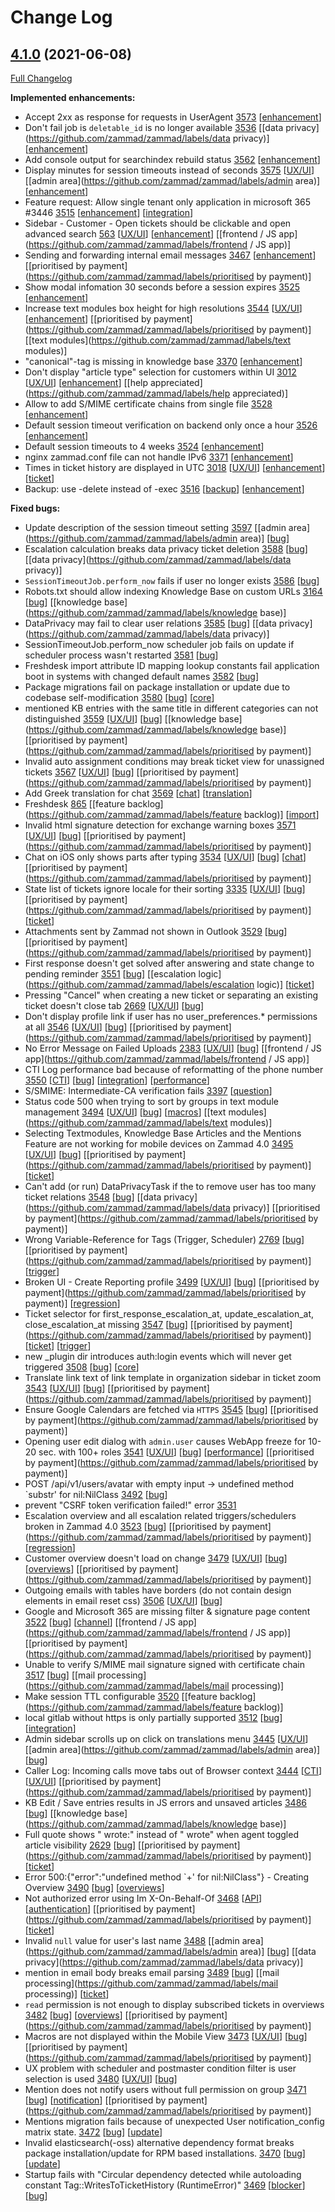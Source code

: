 # Change Log

## [4.1.0](https://github.com/zammad/zammad/tree/4.1.0) (2021-06-08)
[Full Changelog](https://github.com/zammad/zammad/compare/4.0.0...4.1.0)

**Implemented enhancements:**
- Accept 2xx as response for requests in UserAgent [3573](https://github.com/zammad/zammad/pull/3573) [[enhancement](https://github.com/zammad/zammad/labels/enhancement)]
- Don't fail job is `deletable_id` is no longer available [3536](https://github.com/zammad/zammad/issues/3536) [[data privacy](https://github.com/zammad/zammad/labels/data privacy)] [[enhancement](https://github.com/zammad/zammad/labels/enhancement)]
- Add console output for searchindex rebuild status [3562](https://github.com/zammad/zammad/issues/3562) [[enhancement](https://github.com/zammad/zammad/labels/enhancement)]
- Display minutes for session timeouts instead of seconds [3575](https://github.com/zammad/zammad/issues/3575) [[UX/UI](https://github.com/zammad/zammad/labels/UX/UI)] [[admin area](https://github.com/zammad/zammad/labels/admin area)] [[enhancement](https://github.com/zammad/zammad/labels/enhancement)]
- Feature request: Allow single tenant only application in microsoft 365 #3446 [3515](https://github.com/zammad/zammad/issues/3515) [[enhancement](https://github.com/zammad/zammad/labels/enhancement)] [[integration](https://github.com/zammad/zammad/labels/integration)]
- Sidebar - Customer - Open tickets should be clickable and open advanced search [563](https://github.com/zammad/zammad/issues/563) [[UX/UI](https://github.com/zammad/zammad/labels/UX/UI)] [[enhancement](https://github.com/zammad/zammad/labels/enhancement)] [[frontend / JS app](https://github.com/zammad/zammad/labels/frontend / JS app)]
- Sending and forwarding internal email messages [3467](https://github.com/zammad/zammad/issues/3467) [[enhancement](https://github.com/zammad/zammad/labels/enhancement)] [[prioritised by payment](https://github.com/zammad/zammad/labels/prioritised by payment)]
- Show modal infomation 30 seconds before a session expires [3525](https://github.com/zammad/zammad/issues/3525) [[enhancement](https://github.com/zammad/zammad/labels/enhancement)]
- Increase text modules box height for high resolutions [3544](https://github.com/zammad/zammad/issues/3544) [[UX/UI](https://github.com/zammad/zammad/labels/UX/UI)] [[enhancement](https://github.com/zammad/zammad/labels/enhancement)] [[prioritised by payment](https://github.com/zammad/zammad/labels/prioritised by payment)] [[text modules](https://github.com/zammad/zammad/labels/text modules)]
- "canonical"-tag is missing in knowledge base [3370](https://github.com/zammad/zammad/issues/3370) [[enhancement](https://github.com/zammad/zammad/labels/enhancement)]
- Don't display "article type" selection for customers within UI [3012](https://github.com/zammad/zammad/issues/3012) [[UX/UI](https://github.com/zammad/zammad/labels/UX/UI)] [[enhancement](https://github.com/zammad/zammad/labels/enhancement)] [[help appreciated](https://github.com/zammad/zammad/labels/help appreciated)]
- Allow to add S/MIME certificate chains from single file [3528](https://github.com/zammad/zammad/issues/3528) [[enhancement](https://github.com/zammad/zammad/labels/enhancement)]
- Default session timeout verification on backend only once a hour [3526](https://github.com/zammad/zammad/issues/3526) [[enhancement](https://github.com/zammad/zammad/labels/enhancement)]
- Default session timeouts to 4 weeks [3524](https://github.com/zammad/zammad/issues/3524) [[enhancement](https://github.com/zammad/zammad/labels/enhancement)]
- nginx zammad.conf file can not handle IPv6 [3371](https://github.com/zammad/zammad/issues/3371) [[enhancement](https://github.com/zammad/zammad/labels/enhancement)]
- Times in ticket history are displayed in UTC [3018](https://github.com/zammad/zammad/issues/3018) [[UX/UI](https://github.com/zammad/zammad/labels/UX/UI)] [[enhancement](https://github.com/zammad/zammad/labels/enhancement)] [[ticket](https://github.com/zammad/zammad/labels/ticket)]
- Backup: use -delete instead of -exec [3516](https://github.com/zammad/zammad/pull/3516) [[backup](https://github.com/zammad/zammad/labels/backup)] [[enhancement](https://github.com/zammad/zammad/labels/enhancement)]

**Fixed bugs:**
- Update description of the session timeout setting [3597](https://github.com/zammad/zammad/issues/3597) [[admin area](https://github.com/zammad/zammad/labels/admin area)] [[bug](https://github.com/zammad/zammad/labels/bug)]
- Escalation calculation breaks data privacy ticket deletion [3588](https://github.com/zammad/zammad/issues/3588) [[bug](https://github.com/zammad/zammad/labels/bug)] [[data privacy](https://github.com/zammad/zammad/labels/data privacy)]
- `SessionTimeoutJob.perform_now` fails if user no longer exists [3586](https://github.com/zammad/zammad/issues/3586) [[bug](https://github.com/zammad/zammad/labels/bug)]
- Robots.txt should allow indexing Knowledge Base on custom URLs [3164](https://github.com/zammad/zammad/issues/3164) [[bug](https://github.com/zammad/zammad/labels/bug)] [[knowledge base](https://github.com/zammad/zammad/labels/knowledge base)]
- DataPrivacy may fail to clear user relations [3585](https://github.com/zammad/zammad/issues/3585) [[bug](https://github.com/zammad/zammad/labels/bug)] [[data privacy](https://github.com/zammad/zammad/labels/data privacy)]
- SessionTimeoutJob.perform_now scheduler job fails on update if scheduler process wasn't restarted [3581](https://github.com/zammad/zammad/issues/3581) [[bug](https://github.com/zammad/zammad/labels/bug)]
- Freshdesk import attribute ID mapping lookup constants fail application boot in systems with changed default names [3582](https://github.com/zammad/zammad/issues/3582) [[bug](https://github.com/zammad/zammad/labels/bug)]
- Package migrations fail on package installation or update due to codebase self-modification [3580](https://github.com/zammad/zammad/issues/3580) [[bug](https://github.com/zammad/zammad/labels/bug)] [[core](https://github.com/zammad/zammad/labels/core)]
- mentioned KB entries with the same title in different categories can not distinguished [3559](https://github.com/zammad/zammad/issues/3559) [[UX/UI](https://github.com/zammad/zammad/labels/UX/UI)] [[bug](https://github.com/zammad/zammad/labels/bug)] [[knowledge base](https://github.com/zammad/zammad/labels/knowledge base)] [[prioritised by payment](https://github.com/zammad/zammad/labels/prioritised by payment)]
- Invalid auto assignment conditions may break ticket view for unassigned tickets [3567](https://github.com/zammad/zammad/issues/3567) [[UX/UI](https://github.com/zammad/zammad/labels/UX/UI)] [[bug](https://github.com/zammad/zammad/labels/bug)] [[prioritised by payment](https://github.com/zammad/zammad/labels/prioritised by payment)]
- Add Greek translation for chat [3569](https://github.com/zammad/zammad/pull/3569) [[chat](https://github.com/zammad/zammad/labels/chat)] [[translation](https://github.com/zammad/zammad/labels/translation)]
- Freshdesk [865](https://github.com/zammad/zammad/issues/865) [[feature backlog](https://github.com/zammad/zammad/labels/feature backlog)] [[import](https://github.com/zammad/zammad/labels/import)]
- Invalid html signature detection for exchange warning boxes [3571](https://github.com/zammad/zammad/issues/3571) [[UX/UI](https://github.com/zammad/zammad/labels/UX/UI)] [[bug](https://github.com/zammad/zammad/labels/bug)] [[prioritised by payment](https://github.com/zammad/zammad/labels/prioritised by payment)]
- Chat on iOS only shows parts after typing [3534](https://github.com/zammad/zammad/issues/3534) [[UX/UI](https://github.com/zammad/zammad/labels/UX/UI)] [[bug](https://github.com/zammad/zammad/labels/bug)] [[chat](https://github.com/zammad/zammad/labels/chat)] [[prioritised by payment](https://github.com/zammad/zammad/labels/prioritised by payment)]
- State list of tickets ignore locale for their sorting [3335](https://github.com/zammad/zammad/issues/3335) [[UX/UI](https://github.com/zammad/zammad/labels/UX/UI)] [[bug](https://github.com/zammad/zammad/labels/bug)] [[prioritised by payment](https://github.com/zammad/zammad/labels/prioritised by payment)] [[ticket](https://github.com/zammad/zammad/labels/ticket)]
- Attachments sent by Zammad not shown in Outlook [3529](https://github.com/zammad/zammad/issues/3529) [[bug](https://github.com/zammad/zammad/labels/bug)] [[prioritised by payment](https://github.com/zammad/zammad/labels/prioritised by payment)]
- First response doesn't get solved after answering and state change to pending reminder [3551](https://github.com/zammad/zammad/issues/3551) [[bug](https://github.com/zammad/zammad/labels/bug)] [[escalation logic](https://github.com/zammad/zammad/labels/escalation logic)] [[ticket](https://github.com/zammad/zammad/labels/ticket)]
- Pressing "Cancel" when creating a new ticket or separating an existing ticket doesn't close tab [2669](https://github.com/zammad/zammad/issues/2669) [[UX/UI](https://github.com/zammad/zammad/labels/UX/UI)] [[bug](https://github.com/zammad/zammad/labels/bug)]
- Don't display profile link if user has no user_preferences.* permissions at all [3546](https://github.com/zammad/zammad/issues/3546) [[UX/UI](https://github.com/zammad/zammad/labels/UX/UI)] [[bug](https://github.com/zammad/zammad/labels/bug)] [[prioritised by payment](https://github.com/zammad/zammad/labels/prioritised by payment)]
- No Error Message on Failed Uploads [2383](https://github.com/zammad/zammad/issues/2383) [[UX/UI](https://github.com/zammad/zammad/labels/UX/UI)] [[bug](https://github.com/zammad/zammad/labels/bug)] [[frontend / JS app](https://github.com/zammad/zammad/labels/frontend / JS app)]
- CTI Log performance bad because of reformatting of the phone number [3550](https://github.com/zammad/zammad/issues/3550) [[CTI](https://github.com/zammad/zammad/labels/CTI)] [[bug](https://github.com/zammad/zammad/labels/bug)] [[integration](https://github.com/zammad/zammad/labels/integration)] [[performance](https://github.com/zammad/zammad/labels/performance)]
- S/SMIME: Intermediate-CA verification fails [3397](https://github.com/zammad/zammad/issues/3397) [[question](https://github.com/zammad/zammad/labels/question)]
- Status code 500 when trying to sort by groups in text module management [3494](https://github.com/zammad/zammad/issues/3494) [[UX/UI](https://github.com/zammad/zammad/labels/UX/UI)] [[bug](https://github.com/zammad/zammad/labels/bug)] [[macros](https://github.com/zammad/zammad/labels/macros)] [[text modules](https://github.com/zammad/zammad/labels/text modules)]
- Selecting Textmodules, Knowledge Base Articles and the Mentions Feature are not working for mobile devices on Zammad 4.0 [3495](https://github.com/zammad/zammad/issues/3495) [[UX/UI](https://github.com/zammad/zammad/labels/UX/UI)] [[bug](https://github.com/zammad/zammad/labels/bug)] [[prioritised by payment](https://github.com/zammad/zammad/labels/prioritised by payment)] [[ticket](https://github.com/zammad/zammad/labels/ticket)]
- Can't add (or run) DataPrivacyTask if the to remove user has too many ticket relations [3548](https://github.com/zammad/zammad/issues/3548) [[bug](https://github.com/zammad/zammad/labels/bug)] [[data privacy](https://github.com/zammad/zammad/labels/data privacy)] [[prioritised by payment](https://github.com/zammad/zammad/labels/prioritised by payment)]
- Wrong Variable-Reference for Tags (Trigger, Scheduler) [2769](https://github.com/zammad/zammad/issues/2769) [[bug](https://github.com/zammad/zammad/labels/bug)] [[prioritised by payment](https://github.com/zammad/zammad/labels/prioritised by payment)] [[trigger](https://github.com/zammad/zammad/labels/trigger)]
- Broken UI - Create Reporting profile [3499](https://github.com/zammad/zammad/issues/3499) [[UX/UI](https://github.com/zammad/zammad/labels/UX/UI)] [[bug](https://github.com/zammad/zammad/labels/bug)] [[prioritised by payment](https://github.com/zammad/zammad/labels/prioritised by payment)] [[regression](https://github.com/zammad/zammad/labels/regression)]
- Ticket selector for first_response_escalation_at, update_escalation_at, close_escalation_at missing [3547](https://github.com/zammad/zammad/issues/3547) [[bug](https://github.com/zammad/zammad/labels/bug)] [[prioritised by payment](https://github.com/zammad/zammad/labels/prioritised by payment)] [[ticket](https://github.com/zammad/zammad/labels/ticket)] [[trigger](https://github.com/zammad/zammad/labels/trigger)]
- new _plugin dir introduces auth:login events which will never get triggered [3508](https://github.com/zammad/zammad/issues/3508) [[bug](https://github.com/zammad/zammad/labels/bug)] [[core](https://github.com/zammad/zammad/labels/core)]
- Translate link text of link template in organization sidebar in ticket zoom [3543](https://github.com/zammad/zammad/issues/3543) [[UX/UI](https://github.com/zammad/zammad/labels/UX/UI)] [[bug](https://github.com/zammad/zammad/labels/bug)] [[prioritised by payment](https://github.com/zammad/zammad/labels/prioritised by payment)]
- Ensure Google Calendars are fetched via `HTTPS` [3545](https://github.com/zammad/zammad/issues/3545) [[bug](https://github.com/zammad/zammad/labels/bug)] [[prioritised by payment](https://github.com/zammad/zammad/labels/prioritised by payment)]
- Opening user edit dialog with `admin.user`  causes WebApp freeze for 10-20 sec. with 100+ roles [3541](https://github.com/zammad/zammad/issues/3541) [[UX/UI](https://github.com/zammad/zammad/labels/UX/UI)] [[bug](https://github.com/zammad/zammad/labels/bug)] [[performance](https://github.com/zammad/zammad/labels/performance)] [[prioritised by payment](https://github.com/zammad/zammad/labels/prioritised by payment)]
- POST /api/v1/users/avatar with empty input -> undefined method `substr' for nil:NilClass [3492](https://github.com/zammad/zammad/issues/3492) [[bug](https://github.com/zammad/zammad/labels/bug)]
- prevent "CSRF token verification failed!" error [3531](https://github.com/zammad/zammad/pull/3531)
- Escalation overview and all escalation related triggers/schedulers broken in Zammad 4.0 [3523](https://github.com/zammad/zammad/issues/3523) [[bug](https://github.com/zammad/zammad/labels/bug)] [[prioritised by payment](https://github.com/zammad/zammad/labels/prioritised by payment)] [[regression](https://github.com/zammad/zammad/labels/regression)]
- Customer overview doesn't load on change [3479](https://github.com/zammad/zammad/issues/3479) [[UX/UI](https://github.com/zammad/zammad/labels/UX/UI)] [[bug](https://github.com/zammad/zammad/labels/bug)] [[overviews](https://github.com/zammad/zammad/labels/overviews)] [[prioritised by payment](https://github.com/zammad/zammad/labels/prioritised by payment)]
- Outgoing emails with tables have borders (do not contain design elements in email reset css) [3506](https://github.com/zammad/zammad/issues/3506) [[UX/UI](https://github.com/zammad/zammad/labels/UX/UI)] [[bug](https://github.com/zammad/zammad/labels/bug)]
- Google and Microsoft 365 are missing filter & signature page content [3522](https://github.com/zammad/zammad/issues/3522) [[bug](https://github.com/zammad/zammad/labels/bug)] [[channel](https://github.com/zammad/zammad/labels/channel)] [[frontend / JS app](https://github.com/zammad/zammad/labels/frontend / JS app)] [[prioritised by payment](https://github.com/zammad/zammad/labels/prioritised by payment)]
- Unable to verify S/MIME mail signature signed with certificate chain [3517](https://github.com/zammad/zammad/issues/3517) [[bug](https://github.com/zammad/zammad/labels/bug)] [[mail processing](https://github.com/zammad/zammad/labels/mail processing)]
- Make session TTL configurable [3520](https://github.com/zammad/zammad/issues/3520) [[feature backlog](https://github.com/zammad/zammad/labels/feature backlog)]
- local gitlab without https is only partially supported [3512](https://github.com/zammad/zammad/issues/3512) [[bug](https://github.com/zammad/zammad/labels/bug)] [[integration](https://github.com/zammad/zammad/labels/integration)]
- Admin sidebar scrolls up on click on translations menu [3445](https://github.com/zammad/zammad/issues/3445) [[UX/UI](https://github.com/zammad/zammad/labels/UX/UI)] [[admin area](https://github.com/zammad/zammad/labels/admin area)] [[bug](https://github.com/zammad/zammad/labels/bug)]
- Caller Log: Incoming calls move tabs out of Browser context [3444](https://github.com/zammad/zammad/issues/3444) [[CTI](https://github.com/zammad/zammad/labels/CTI)] [[UX/UI](https://github.com/zammad/zammad/labels/UX/UI)] [[prioritised by payment](https://github.com/zammad/zammad/labels/prioritised by payment)]
- KB Edit / Save entries results in JS errors and unsaved articles [3486](https://github.com/zammad/zammad/issues/3486) [[bug](https://github.com/zammad/zammad/labels/bug)] [[knowledge base](https://github.com/zammad/zammad/labels/knowledge base)]
- Full quote shows "<agent> wrote:" instead of "<customer> wrote" when agent toggled article visibility [2629](https://github.com/zammad/zammad/issues/2629) [[bug](https://github.com/zammad/zammad/labels/bug)] [[prioritised by payment](https://github.com/zammad/zammad/labels/prioritised by payment)] [[ticket](https://github.com/zammad/zammad/labels/ticket)]
- Error 500:{"error":"undefined method `+' for nil:NilClass"} - Creating Overview [3490](https://github.com/zammad/zammad/issues/3490) [[bug](https://github.com/zammad/zammad/labels/bug)] [[overviews](https://github.com/zammad/zammad/labels/overviews)]
- Not authorized error using Im X-On-Behalf-Of [3468](https://github.com/zammad/zammad/issues/3468) [[API](https://github.com/zammad/zammad/labels/API)] [[authentication](https://github.com/zammad/zammad/labels/authentication)] [[prioritised by payment](https://github.com/zammad/zammad/labels/prioritised by payment)] [[ticket](https://github.com/zammad/zammad/labels/ticket)]
- Invalid `null` value for user's last name [3488](https://github.com/zammad/zammad/issues/3488) [[admin area](https://github.com/zammad/zammad/labels/admin area)] [[bug](https://github.com/zammad/zammad/labels/bug)] [[data privacy](https://github.com/zammad/zammad/labels/data privacy)]
- mention in email body breaks email parsing [3489](https://github.com/zammad/zammad/issues/3489) [[bug](https://github.com/zammad/zammad/labels/bug)] [[mail processing](https://github.com/zammad/zammad/labels/mail processing)] [[ticket](https://github.com/zammad/zammad/labels/ticket)]
- `read` permission is not enough to display subscribed tickets in overviews [3482](https://github.com/zammad/zammad/issues/3482) [[bug](https://github.com/zammad/zammad/labels/bug)] [[overviews](https://github.com/zammad/zammad/labels/overviews)] [[prioritised by payment](https://github.com/zammad/zammad/labels/prioritised by payment)]
- Macros are not displayed within the Mobile View [3473](https://github.com/zammad/zammad/issues/3473) [[UX/UI](https://github.com/zammad/zammad/labels/UX/UI)] [[bug](https://github.com/zammad/zammad/labels/bug)] [[prioritised by payment](https://github.com/zammad/zammad/labels/prioritised by payment)]
- UX problem with scheduler and postmaster condition filter is user selection is used [3480](https://github.com/zammad/zammad/issues/3480) [[UX/UI](https://github.com/zammad/zammad/labels/UX/UI)] [[bug](https://github.com/zammad/zammad/labels/bug)]
- Mention does not notify users without full permission on group [3471](https://github.com/zammad/zammad/issues/3471) [[bug](https://github.com/zammad/zammad/labels/bug)] [[notification](https://github.com/zammad/zammad/labels/notification)] [[prioritised by payment](https://github.com/zammad/zammad/labels/prioritised by payment)]
- Mentions migration fails because of unexpected User notification_config matrix state. [3472](https://github.com/zammad/zammad/issues/3472) [[bug](https://github.com/zammad/zammad/labels/bug)] [[update](https://github.com/zammad/zammad/labels/update)]
- Invalid elasticsearch(-oss) alternative dependency format breaks package installation/update for RPM based installations. [3470](https://github.com/zammad/zammad/issues/3470) [[bug](https://github.com/zammad/zammad/labels/bug)] [[update](https://github.com/zammad/zammad/labels/update)]
- Startup fails with "Circular dependency detected while autoloading constant Tag::WritesToTicketHistory (RuntimeError)" [3469](https://github.com/zammad/zammad/issues/3469) [[blocker](https://github.com/zammad/zammad/labels/blocker)] [[bug](https://github.com/zammad/zammad/labels/bug)]

